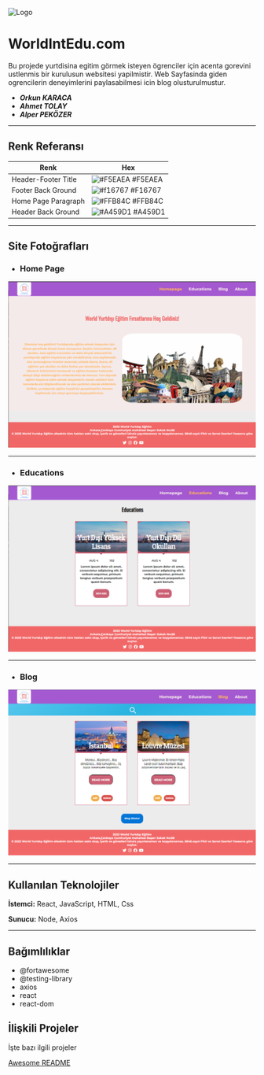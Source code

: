 
![Logo](https://i.ibb.co/6r1chNT/world.png)
#  **WorldIntEdu.com**

Bu projede yurtdisina egitim görmek isteyen ögrenciler için acenta gorevini ustlenmis bir kurulusun websitesi yapilmistir.
Web Sayfasinda giden ogrencilerin deneyimlerini paylasabilmesi icin blog olusturulmustur.

- ***Orkun KARACA***
- ***Ahmet TOLAY***
- ***Alper PEKÖZER***
---
## Renk Referansı

| Renk             | Hex                                                                |
| ----------------- | ------------------------------------------------------------------ |
| Header-Footer Title | ![#F5EAEA](https://via.placeholder.com/10/F5EAEA?text=+) #F5EAEA |
| Footer Back Ground  | ![#f16767](https://via.placeholder.com/10/f16767?text=+) #F16767 |
| Home Page Paragraph | ![#FFB84C](https://via.placeholder.com/10/FFB84C?text=+) #FFB84C |
| Header Back Ground  | ![#A459D1](https://via.placeholder.com/10/a459d1?text=+)  #A459D1 | 


---
## Site Fotoğrafları
 - ### Home Page
 ![Home Page](public/image/HomePage.png)

---
 - ### Educations
 ![Educations](public/image/Educations.png)

---
  - ### Blog
  ![Blog](public/image/Blog.png)
  
---

## Kullanılan Teknolojiler

**İstemci:** React, JavaScript, HTML, Css

**Sunucu:** Node, Axios

---

## Bağımlılıklar
- @fortawesome
- @testing-library
- axios
- react
- react-dom


  
## İlişkili Projeler

İşte bazı ilgili projeler

[Awesome README](https://github.com/matiassingers/awesome-readme)

  